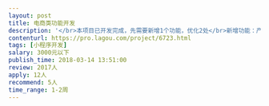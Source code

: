 ```yaml
---                
layout: post       
title: 电商类功能开发           
description: '</br>本项目已开发完成，先需要新增1个功能，优化2处</br>新增功能：产能预估</br>优化功能：页面上滑、切换页面，轮播图左滑，切页面</br>'     
contenturl: https://pro.lagou.com/project/6723.html      
tags: [小程序开发]            
salary: 3000元以下          
publish_time: 2018-03-14 13:51:00         
review: 2017人                   
apply: 12人                   
recommend: 5人                   
time_range: 1-2周              
---                 
```

